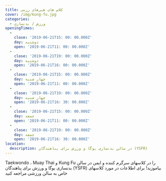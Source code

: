 ```yaml
---
title: کلاس های هنرهای رزمی
cover: /img/kung-fu.jpg
categories:
  - ورزش / بدنسازی
openingTimes:
  - 
    close: '2019-06-21T15: 00: 00.000Z'
    day: دوشنبه
    open: '2019-06-21T11: 00: 00.000Z'
  - 
    close: '2019-06-21T19: 00: 00.000Z'
    day: دوشنبه
    open: '2019-06-21T16: 00: 00.000Z'
  - 
    close: '2019-06-21T15: 00: 00.000Z'
    day: چهار شنبه
    open: '2019-06-21T11: 00: 00.000Z'
  - 
    close: '2019-06-21T19: 00: 00.000Z'
    day: چهار شنبه
    open: '2019-06-21T16: 30: 00.000Z'
  - 
    close: '2019-06-21T15: 00: 00.000Z'
    day: جمعه
    open: '2019-06-21T11: 00: 00.000Z'
  - 
    close: '2019-06-21T19: 00: 00.000Z'
    day: جمعه
    open: '2019-06-21T16: 30: 00.000Z'
location:
  description: در سالن بدنسازی یوگا و ورزش برای پناهندگان (YSFR)
---
```


Taekwondo ، Muay Thai و Kung Fu را در کلاسهای سرگرم کننده و ایمن در سالن بدنسازی یوگا و ورزش برای پناهندگان (YSFR) بیاموزید! برای اطلاعات در مورد کلاسهای خاص به سالن ورزشی مراجعه کنید